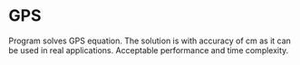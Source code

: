 # GPS
Program solves GPS equation.
The solution is with accuracy of cm as it can be used in real applications.
Acceptable performance and time complexity.
